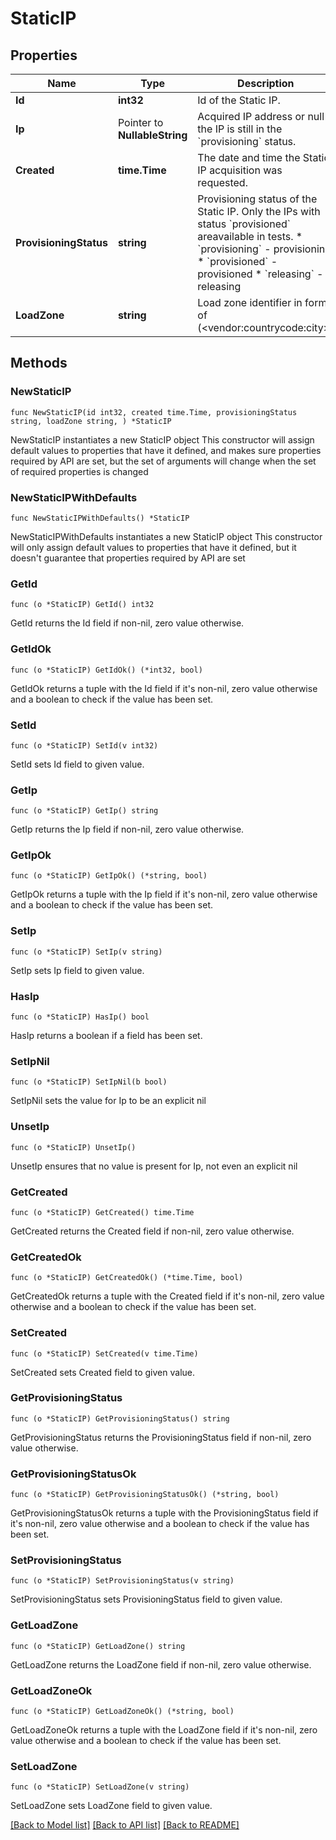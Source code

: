 # StaticIP

## Properties

Name | Type | Description | Notes
------------ | ------------- | ------------- | -------------
**Id** | **int32** | Id of the Static IP. | [readonly] 
**Ip** | Pointer to **NullableString** | Acquired IP address or null if the IP is still in the &#x60;provisioning&#x60; status. | [optional] 
**Created** | **time.Time** | The date and time the Static IP acquisition was requested. | [readonly] 
**ProvisioningStatus** | **string** | Provisioning status of the Static IP. Only the IPs with status &#x60;provisioned&#x60; areavailable in tests.  * &#x60;provisioning&#x60; - provisioning * &#x60;provisioned&#x60; - provisioned * &#x60;releasing&#x60; - releasing | 
**LoadZone** | **string** | Load zone identifier in form of (&lt;vendor:countrycode:city&gt;) | [readonly] 

## Methods

### NewStaticIP

`func NewStaticIP(id int32, created time.Time, provisioningStatus string, loadZone string, ) *StaticIP`

NewStaticIP instantiates a new StaticIP object
This constructor will assign default values to properties that have it defined,
and makes sure properties required by API are set, but the set of arguments
will change when the set of required properties is changed

### NewStaticIPWithDefaults

`func NewStaticIPWithDefaults() *StaticIP`

NewStaticIPWithDefaults instantiates a new StaticIP object
This constructor will only assign default values to properties that have it defined,
but it doesn't guarantee that properties required by API are set

### GetId

`func (o *StaticIP) GetId() int32`

GetId returns the Id field if non-nil, zero value otherwise.

### GetIdOk

`func (o *StaticIP) GetIdOk() (*int32, bool)`

GetIdOk returns a tuple with the Id field if it's non-nil, zero value otherwise
and a boolean to check if the value has been set.

### SetId

`func (o *StaticIP) SetId(v int32)`

SetId sets Id field to given value.


### GetIp

`func (o *StaticIP) GetIp() string`

GetIp returns the Ip field if non-nil, zero value otherwise.

### GetIpOk

`func (o *StaticIP) GetIpOk() (*string, bool)`

GetIpOk returns a tuple with the Ip field if it's non-nil, zero value otherwise
and a boolean to check if the value has been set.

### SetIp

`func (o *StaticIP) SetIp(v string)`

SetIp sets Ip field to given value.

### HasIp

`func (o *StaticIP) HasIp() bool`

HasIp returns a boolean if a field has been set.

### SetIpNil

`func (o *StaticIP) SetIpNil(b bool)`

 SetIpNil sets the value for Ip to be an explicit nil

### UnsetIp
`func (o *StaticIP) UnsetIp()`

UnsetIp ensures that no value is present for Ip, not even an explicit nil
### GetCreated

`func (o *StaticIP) GetCreated() time.Time`

GetCreated returns the Created field if non-nil, zero value otherwise.

### GetCreatedOk

`func (o *StaticIP) GetCreatedOk() (*time.Time, bool)`

GetCreatedOk returns a tuple with the Created field if it's non-nil, zero value otherwise
and a boolean to check if the value has been set.

### SetCreated

`func (o *StaticIP) SetCreated(v time.Time)`

SetCreated sets Created field to given value.


### GetProvisioningStatus

`func (o *StaticIP) GetProvisioningStatus() string`

GetProvisioningStatus returns the ProvisioningStatus field if non-nil, zero value otherwise.

### GetProvisioningStatusOk

`func (o *StaticIP) GetProvisioningStatusOk() (*string, bool)`

GetProvisioningStatusOk returns a tuple with the ProvisioningStatus field if it's non-nil, zero value otherwise
and a boolean to check if the value has been set.

### SetProvisioningStatus

`func (o *StaticIP) SetProvisioningStatus(v string)`

SetProvisioningStatus sets ProvisioningStatus field to given value.


### GetLoadZone

`func (o *StaticIP) GetLoadZone() string`

GetLoadZone returns the LoadZone field if non-nil, zero value otherwise.

### GetLoadZoneOk

`func (o *StaticIP) GetLoadZoneOk() (*string, bool)`

GetLoadZoneOk returns a tuple with the LoadZone field if it's non-nil, zero value otherwise
and a boolean to check if the value has been set.

### SetLoadZone

`func (o *StaticIP) SetLoadZone(v string)`

SetLoadZone sets LoadZone field to given value.



[[Back to Model list]](../README.md#documentation-for-models) [[Back to API list]](../README.md#documentation-for-api-endpoints) [[Back to README]](../README.md)


